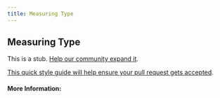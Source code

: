 ```yaml
---
title: Measuring Type
---
```


## Measuring Type

This is a stub. [Help our community expand it](https://github.com/freeCodeCamp/guide-articles/tree/master/articles/Design/Typography/Measuring-Type/index.md).

[This quick style guide will help ensure your pull request gets accepted](https://github.com/freeCodeCamp/guide-articles/blob/master/README.md).

<!-- The article goes here, in GitHub-flavored Markdown. Feel free to add YouTube videos, images, and CodePen/JSBin embeds  -->

#### More Information:
<!-- Please add any articles you think might be helpful to read before writing the article -->


